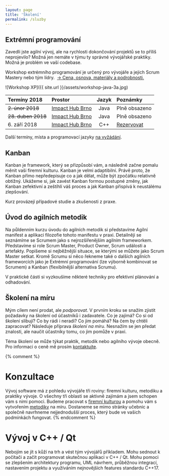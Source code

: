 ```yaml
---
layout: page
title: 'Školení'
permalink: /sluzby
---
```


## Extrémní programování

Zavedli jste agilní vývoj, ale na rychlosti dokončování projektů se to příliš neprojevilo?
Možná jen nemáte v týmu ty správné vývojářské praktiky. Možná je problém ve vaší codebase.

Workshop extrémního programování je určený pro vývojáře a jejich Scrum Mastery nebo tým lídry.
&nbsp;[&rarr; Cena, osnova, materiály a podrobnosti.](/workshop-extremniho-programovani)

![Workshop XP]({{ site.url }}/assets/workshop-java-3a.jpg)

| Termíny 2018             | Prostor                                       | Jazyk | Poznámky      |
|:------------------------ |:--------------------------------------------- |:-----:|:--------------|
| ~~2. únor 2018~~         | [Impact Hub Brno](https://www.hubbrno.cz/en/) | Java  | Plně obsazeno |
| ~~28. duben 2018~~       | [Impact Hub Brno](https://www.hubbrno.cz/en/) | Java  | Plně obsazeno |
| 6. září 2018             | [Impact Hub Brno](https://www.hubbrno.cz/en/) | C++   | [Rezervovat](/workshop-extremniho-programovani-rezervace) |

Další termíny, místa a programovací jazyky [na vyžádání](/kontakt).

## Kanban

Kanban je framework, který se přizpůsobí vám, a následně začne pomalu měnit vaši firemní kulturu.
Kanban je velmi adaptibilní. Právě proto, že Kanban přímo nepředepisuje co a jak dělat,
může být zpočátku relativně obtížný. Ukážeme si, jak zavést Kanban formou postupné změny,
jak Kanban zefektivní a zeštíhlí váš proces a jak Kanban přispívá k neustálému zlepšování.

Kurz provázejí případové studie a zkušenosti z praxe.

## Úvod do agilních metodik

Na půldenním kurzu úvodu do agilních metodik si představíme Agilní manifest
a aplikaci filozofie tohoto manifestu v praxi. Detailněji se seznámíme se Scrumem jako s nejrozšířenějším
agilním frameworkem. Představíme si role Scrum Master, Product Owner, Scrum události a artefakty.
Popíšeme si nejběžnější situace, se kterými se můžete jako Scrum Master setkat.
Kromě Scrumu si něco řekneme také o dalších agilních frameworcích jako je Extrémní
programování (lze výborně kombinovat se Scrumem) a Kanban (flexibilnější alternativa Scrumu).

V praktické části si vyzkoušíme některé techniky pro efektivní plánování a odhadování.

## Školení na míru

Mým cílem není prodat, ale *podporovat*.
V prvním kroku se snažím zjistit požadavky na školení od účastníků i zadavatele.
Co je zajímá? Co si od školení slibují? Co by rádi i neradi? Co jim pomáhá? Na čem by chtěli zapracovat?
Následuje příprava *školení na míru*. Nesnažím se jen předat znalosti, ale naučit účastníky tomu, co jim pomůže v praxi.

Téma školení se může týkat praktik, metodik nebo agilního vývoje obecně.
Pro informaci o ceně mě prosím [kontaktujte](/kontakt).

{% comment %}
# Konzultace

Vývoj software má z pohledu vývojáře tři roviny: firemní kulturu, metodiku a praktiky vývoje.
O všechny tři oblasti se aktivně zajímám a jsem schopen vám s nimi pomoci.
Budeme pracovat s [firemní kulturou](/firemni-kultura) a pomohu vám s vytvořením [metodiky](/metodiky)
na míru. Dostaneme se mimo stránky učebnic a společně navrhneme nejjednodušší proces,
který bude ve vašich podmínkách fungovat.
{% endcomment %}

# Vývoj v C++ / Qt

Nebojím se jít s kůží na trh a vést tým vývojářů příkladem. Mohu sednout k počítači a začít programovat
skutečnou aplikaci v C++ / Qt. Mohu pomoci se zlepšením architektury programu, UML návrhem,
průběžnou integrací, nastavením projektu a využíváním nejnovějších features standardu C++17.
